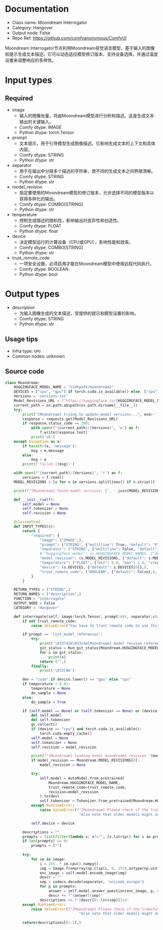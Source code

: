 
# Documentation
- Class name: Moondream Interrogator
- Category: Hangover
- Output node: False
- Repo Ref: https://github.com/comfyanonymous/ComfyUI

Moondream Interrogator节点利用Moondream视觉语言模型，基于输入的图像和提示生成文本描述。它可以动态适应模型修订版本，支持设备选择，并通过温度设置来调整响应的多样性。

# Input types
## Required
- image
    - 输入的图像张量，将由Moondream模型进行分析和描述。这是生成文本输出的关键输入。
    - Comfy dtype: IMAGE
    - Python dtype: torch.Tensor
- prompt
    - 文本提示，用于引导模型生成图像描述。它影响生成文本的上下文和具体内容。
    - Comfy dtype: STRING
    - Python dtype: str
- separator
    - 用于在输出中分隔多个描述的字符串，使不同的生成文本之间界限清晰。
    - Comfy dtype: STRING
    - Python dtype: str
- model_revision
    - 指定要使用的Moondream模型的修订版本，允许选择不同的模型版本以获得多样化的输出。
    - Comfy dtype: COMBO[STRING]
    - Python dtype: str
- temperature
    - 控制生成描述的随机性，影响输出的变异性和创造性。
    - Comfy dtype: FLOAT
    - Python dtype: float
- device
    - 决定模型运行的计算设备（CPU或GPU），影响性能和效率。
    - Comfy dtype: COMBO[STRING]
    - Python dtype: str
- trust_remote_code
    - 一项安全设置，必须启用才能在Moondream模型中使用远程代码执行。
    - Comfy dtype: BOOLEAN
    - Python dtype: bool

# Output types
- description
    - 为输入图像生成的文本描述，受提供的提示和模型设置的影响。
    - Comfy dtype: STRING
    - Python dtype: str


## Usage tips
- Infra type: `GPU`
- Common nodes: unknown


## Source code
```python
class Moondream:
    HUGGINGFACE_MODEL_NAME = "vikhyatk/moondream2"
    DEVICES = ["cpu", "gpu"] if torch.cuda.is_available() else  ["cpu"]
    Versions = 'versions.txt'
    Model_Revisions_URL = f"https://huggingface.co/{HUGGINGFACE_MODEL_NAME}/raw/main/{Versions}"
    current_path = os.path.abspath(os.path.dirname(__file__))
    try:
        print("[Moondream] trying to update model versions...", end='')
        response = requests.get(Model_Revisions_URL)
        if response.status_code == 200:
            with open(f"{current_path}/{Versions}", 'w') as f:
                f.write(response.text)
            print('ok')
    except Exception as e:
        if hasattr(e, 'message'):
            msg = e.message
        else:
            msg = e
        print(f'failed ({msg})')

    with open(f"{current_path}/{Versions}", 'r') as f:
        versions = f.read()
    MODEL_REVISIONS = [v for v in versions.splitlines() if v.strip()]

    print(f"[Moondream] found model versions: {', '.join(MODEL_REVISIONS)}")

    def __init__(self):
        self.model = None
        self.tokenizer = None
        self.revision = None

    @classmethod
    def INPUT_TYPES(s):
        return {
            "required": {
                "image": ("IMAGE",),
                "prompt": ("STRING", {"multiline": True, "default": "Please provide a detailed description of this image."},),
                "separator": ("STRING", {"multiline": False, "default": r"\n"},),
                # "huggingface_model": (s.HUGGINGFACE_MODEL_NAMES, {"default": s.HUGGINGFACE_MODEL_NAMES[-1]},),
                "model_revision": (s.MODEL_REVISIONS, {"default": s.MODEL_REVISIONS[-1]},),
                "temperature": ("FLOAT", {"min": 0.0, "max": 1.0, "step": 0.01, "default": 0.},),
                "device": (s.DEVICES, {"default": s.DEVICES[0]},),
                "trust_remote_code": ("BOOLEAN", {"default": False},),
            }
        }

    RETURN_TYPES = ("STRING",)
    RETURN_NAMES = ("description",)
    FUNCTION = "interrogate"
    OUTPUT_NODE = False
    CATEGORY = "Hangover"

    def interrogate(self, image:torch.Tensor, prompt:str, separator:str, model_revision:str, temperature:float, device:str, trust_remote_code:bool):
        if not trust_remote_code:
            raise ValueError("You have to trust remote code to use this node!")

        if prompt == 'list_model_references':
            try:
                print('\033[92m\033[4m[Moondream] model revsion references:\033[0m\033[92m')
                git_status = Run_git_status(Moondream.HUGGINGFACE_MODEL_NAME)
                for s in git_status:
                    print(s)
                return ("",)
            finally:
                print('\033[0m')

        dev = "cuda" if device.lower() == "gpu" else "cpu"
        if temperature < 0.01:
            temperature = None
            do_sample = None
        else:
            do_sample = True

        if (self.model == None) or (self.tokenizer == None) or (device != self.device) or (model_revision != self.revision):
            del self.model
            del self.tokenizer
            gc.collect()
            if (device == "cpu") and torch.cuda.is_available():
                torch.cuda.empty_cache()
            self.model = None
            self.tokenizer = None
            self.revision = model_revision

            print(f"[Moondream] loading model moondream2 revision '{model_revision}', please stand by....")
            if model_revision == Moondream.MODEL_REVISIONS[0]:
                model_revision = None

            try:
                self.model = AutoModel.from_pretrained(
                    Moondream.HUGGINGFACE_MODEL_NAME, 
                    trust_remote_code=trust_remote_code,
                    revision=model_revision
                ).to(dev)
                self.tokenizer = Tokenizer.from_pretrained(Moondream.HUGGINGFACE_MODEL_NAME)
            except RuntimeError:
                raise ValueError(f"[Moondream] Please check if the tramsformer package fulfills the requirements. "
                                  "Also note that older models might not work anymore with newer packages.")

            self.device = device

        descriptions = ""
        prompts = list(filter(lambda x: x!="", [s.lstrip() for s in prompt.splitlines()])) # make a prompt list and remove unnecessary whitechars and empty lines
        if len(prompts) == 0:
            prompts = [""]
        
        try:
            for im in image:
                i = 255. * im.cpu().numpy()
                img = Image.fromarray(np.clip(i, 0, 255).astype(np.uint8))
                enc_image = self.model.encode_image(img)
                descr = ""
                sep = codecs.decode(separator, 'unicode_escape')
                for p in prompts:
                    answer = self.model.answer_question(enc_image, p, self.tokenizer, temperature=temperature, do_sample=do_sample)
                    descr += f"{answer}{sep}"
                descriptions += f"{descr[0:-len(sep)]}\n"
        except RuntimeError:
            raise ValueError(f"[Moondream] Please check if the tramsformer package fulfills the requirements. "
                                  "Also note that older models might not work anymore with newer packages.")
        
        return(descriptions[0:-1],)

```
